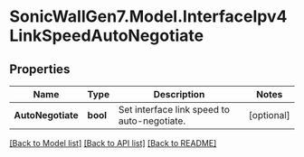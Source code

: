 # SonicWallGen7.Model.InterfaceIpv4LinkSpeedAutoNegotiate

## Properties

Name | Type | Description | Notes
------------ | ------------- | ------------- | -------------
**AutoNegotiate** | **bool** | Set interface link speed to auto-negotiate. | [optional] 

[[Back to Model list]](../README.md#documentation-for-models) [[Back to API list]](../README.md#documentation-for-api-endpoints) [[Back to README]](../README.md)

